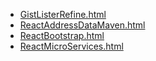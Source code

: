 * [GistListerRefine.html](GistListerRefine.html)
* [ReactAddressDataMaven.html](ReactAddressDataMaven.html)
* [ReactBootstrap.html](ReactBootstrap.html)
* [ReactMicroServices.html](ReactMicroServices.html)